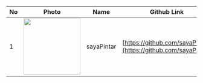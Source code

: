| No  | Photo                                                                                   | Name       | Github Link                                                    |
| --- | --------------------------------------------------------------------------------------- | ---------- | -------------------------------------------------------------- |
| 1   | <img src="https://avatars.githubusercontent.com/u/70132549?s=400" height=150 width=150>   | sayaPintar  | [https://github.com/sayaPintar](https://github.com/sayaPintar)   |
